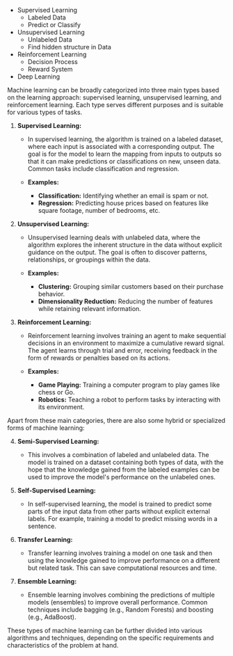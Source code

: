 - Supervised Learning
	- Labeled Data
	- Predict or Classify
- Unsupervised Learning
	- Unlabeled Data
	- Find hidden structure in Data
- Reinforcement Learning
	- Decision Process
	- Reward System
- Deep Learning

Machine learning can be broadly categorized into three main types based on the learning approach: supervised learning, unsupervised learning, and reinforcement learning. Each type serves different purposes and is suitable for various types of tasks.

1. **Supervised Learning:**
   - In supervised learning, the algorithm is trained on a labeled dataset, where each input is associated with a corresponding output. The goal is for the model to learn the mapping from inputs to outputs so that it can make predictions or classifications on new, unseen data. Common tasks include classification and regression.

   - **Examples:**
     - **Classification:** Identifying whether an email is spam or not.
     - **Regression:** Predicting house prices based on features like square footage, number of bedrooms, etc.

2. **Unsupervised Learning:**
   - Unsupervised learning deals with unlabeled data, where the algorithm explores the inherent structure in the data without explicit guidance on the output. The goal is often to discover patterns, relationships, or groupings within the data.

   - **Examples:**
     - **Clustering:** Grouping similar customers based on their purchase behavior.
     - **Dimensionality Reduction:** Reducing the number of features while retaining relevant information.

3. **Reinforcement Learning:**
   - Reinforcement learning involves training an agent to make sequential decisions in an environment to maximize a cumulative reward signal. The agent learns through trial and error, receiving feedback in the form of rewards or penalties based on its actions.

   - **Examples:**
     - **Game Playing:** Training a computer program to play games like chess or Go.
     - **Robotics:** Teaching a robot to perform tasks by interacting with its environment.

Apart from these main categories, there are also some hybrid or specialized forms of machine learning:

4. **Semi-Supervised Learning:**
   - This involves a combination of labeled and unlabeled data. The model is trained on a dataset containing both types of data, with the hope that the knowledge gained from the labeled examples can be used to improve the model's performance on the unlabeled ones.

5. **Self-Supervised Learning:**
   - In self-supervised learning, the model is trained to predict some parts of the input data from other parts without explicit external labels. For example, training a model to predict missing words in a sentence.

6. **Transfer Learning:**
   - Transfer learning involves training a model on one task and then using the knowledge gained to improve performance on a different but related task. This can save computational resources and time.

7. **Ensemble Learning:**
   - Ensemble learning involves combining the predictions of multiple models (ensembles) to improve overall performance. Common techniques include bagging (e.g., Random Forests) and boosting (e.g., AdaBoost).

These types of machine learning can be further divided into various algorithms and techniques, depending on the specific requirements and characteristics of the problem at hand.